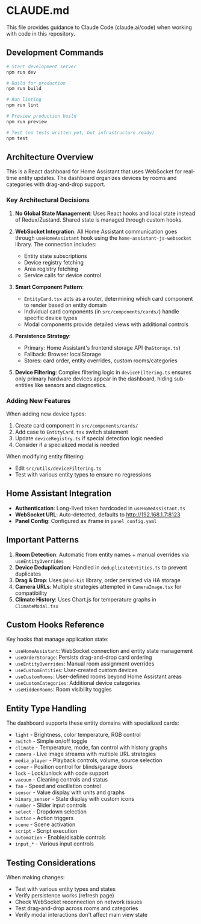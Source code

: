 # CLAUDE.md

This file provides guidance to Claude Code (claude.ai/code) when working with code in this repository.

## Development Commands

```bash
# Start development server
npm run dev

# Build for production
npm run build

# Run linting
npm run lint

# Preview production build
npm run preview

# Test (no tests written yet, but infrastructure ready)
npm test
```

## Architecture Overview

This is a React dashboard for Home Assistant that uses WebSocket for real-time entity updates. The dashboard organizes devices by rooms and categories with drag-and-drop support.

### Key Architectural Decisions

1. **No Global State Management**: Uses React hooks and local state instead of Redux/Zustand. Shared state is managed through custom hooks.

2. **WebSocket Integration**: All Home Assistant communication goes through `useHomeAssistant` hook using the `home-assistant-js-websocket` library. The connection includes:
   - Entity state subscriptions
   - Device registry fetching
   - Area registry fetching
   - Service calls for device control

3. **Smart Component Pattern**: 
   - `EntityCard.tsx` acts as a router, determining which card component to render based on entity domain
   - Individual card components (in `src/components/cards/`) handle specific device types
   - Modal components provide detailed views with additional controls

4. **Persistence Strategy**: 
   - Primary: Home Assistant's frontend storage API (`haStorage.ts`)
   - Fallback: Browser localStorage
   - Stores: card order, entity overrides, custom rooms/categories

5. **Device Filtering**: Complex filtering logic in `deviceFiltering.ts` ensures only primary hardware devices appear in the dashboard, hiding sub-entities like sensors and diagnostics.

### Adding New Features

When adding new device types:
1. Create card component in `src/components/cards/`
2. Add case to `EntityCard.tsx` switch statement
3. Update `deviceRegistry.ts` if special detection logic needed
4. Consider if a specialized modal is needed

When modifying entity filtering:
- Edit `src/utils/deviceFiltering.ts` 
- Test with various entity types to ensure no regressions

## Home Assistant Integration

- **Authentication**: Long-lived token hardcoded in `useHomeAssistant.ts`
- **WebSocket URL**: Auto-detected, defaults to http://192.168.1.7:8123
- **Panel Config**: Configured as iframe in `panel_config.yaml`

## Important Patterns

1. **Room Detection**: Automatic from entity names + manual overrides via `useEntityOverrides`
2. **Device Deduplication**: Handled in `deduplicateEntities.ts` to prevent duplicates
3. **Drag & Drop**: Uses `@dnd-kit` library, order persisted via HA storage
4. **Camera URLs**: Multiple strategies attempted in `CameraImage.tsx` for compatibility
5. **Climate History**: Uses Chart.js for temperature graphs in `ClimateModal.tsx`

## Custom Hooks Reference

Key hooks that manage application state:
- `useHomeAssistant`: WebSocket connection and entity state management
- `useOrderStorage`: Persists drag-and-drop card ordering
- `useEntityOverrides`: Manual room assignment overrides
- `useCustomEntities`: User-created custom devices
- `useCustomRooms`: User-defined rooms beyond Home Assistant areas
- `useCustomCategories`: Additional device categories
- `useHiddenRooms`: Room visibility toggles

## Entity Type Handling

The dashboard supports these entity domains with specialized cards:
- `light` - Brightness, color temperature, RGB control
- `switch` - Simple on/off toggle
- `climate` - Temperature, mode, fan control with history graphs
- `camera` - Live image streams with multiple URL strategies
- `media_player` - Playback controls, volume, source selection
- `cover` - Position control for blinds/garage doors
- `lock` - Lock/unlock with code support
- `vacuum` - Cleaning controls and status
- `fan` - Speed and oscillation control
- `sensor` - Value display with units and graphs
- `binary_sensor` - State display with custom icons
- `number` - Slider input controls
- `select` - Dropdown selection
- `button` - Action triggers
- `scene` - Scene activation
- `script` - Script execution
- `automation` - Enable/disable controls
- `input_*` - Various input controls

## Testing Considerations

When making changes:
- Test with various entity types and states
- Verify persistence works (refresh page)
- Check WebSocket reconnection on network issues
- Test drag-and-drop across rooms and categories
- Verify modal interactions don't affect main view state